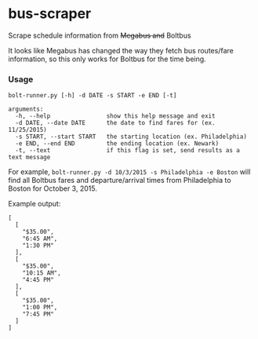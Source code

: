 # bus-scraper
Scrape schedule information from ~~Megabus and~~ Boltbus

It looks like Megabus has changed the way they fetch bus routes/fare information,
so this only works for Boltbus for the time being.

### Usage
```
bolt-runner.py [-h] -d DATE -s START -e END [-t]

arguments:
  -h, --help                show this help message and exit
  -d DATE, --date DATE      the date to find fares for (ex. 11/25/2015)
  -s START, --start START   the starting location (ex. Philadelphia)
  -e END, --end END         the ending location (ex. Newark)
  -t, --text                if this flag is set, send results as a text message
```

For example, `bolt-runner.py -d 10/3/2015 -s Philadelphia -e Boston` will find all Boltbus fares and departure/arrival times from Philadelphia to Boston 
for October 3, 2015.

Example output:
```
[
  [
    "$35.00",
    "6:45 AM",
    "1:30 PM"
  ],
  [
    "$35.00",
    "10:15 AM",
    "4:45 PM"
  ],
  [
    "$35.00",
    "1:00 PM",
    "7:45 PM"
  ]
]
```
